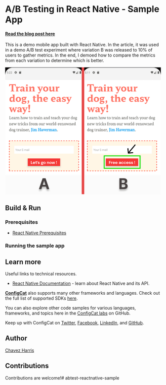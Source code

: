 # A/B Testing in React Native - Sample App

#### [Read the blog post here](https://configcat.com/blog/)

This is a demo mobile app built with React Native. In the article, it was used in a demo A/B test experiment where variation B was released to 10% of users to gather metrics. In the end, I demoed how to compare the metrics from each variation to determine which is better.

![A/B Versions](ab_versions.png)

## Build & Run

### Prerequisites
- [React Native Prerequisites](https://reactnative.dev/docs/environment-setup)

### Running the sample app

## Learn more

Useful links to technical resources.

- [React Native Documentation](https://reactnative.dev/docs/getting-started) - learn about React Native and its API.

[**ConfigCat**](https://configcat.com) also supports many other frameworks and languages. Check out the full list of supported SDKs [here](https://configcat.com/docs/sdk-reference/overview/).

You can also explore other code samples for various languages, frameworks, and topics here in the [ConfigCat labs](https://github.com/configcat-labs) on GitHub.

Keep up with ConfigCat on [Twitter](https://twitter.com/configcat), [Facebook](https://www.facebook.com/configcat), [LinkedIn](https://www.linkedin.com/company/configcat/), and [GitHub](https://github.com/configcat).

## Author
[Chavez Harris](https://github.com/codedbychavez)

## Contributions
Contributions are welcome!# abtest-reactnative-sample
